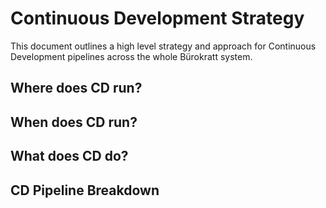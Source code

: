 # Continuous Development Strategy

This document outlines a high level strategy and approach for Continuous Development pipelines across the whole Bürokratt system.
## Where does CD run?

## When does CD run?

## What does CD do?

## CD Pipeline Breakdown